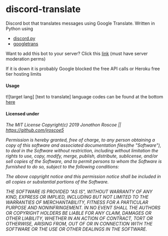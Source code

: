 # discord-translate
Discord bot that translates messages using Google Translate.
Written in Python using 
  - [discord.py](https://github.com/Rapptz/discord.py)
  - [googletrans](https://github.com/ssut/py-googletrans)

Want to add this bot to your server? Click this [link](https://discordapp.com/api/oauth2/authorize?client_id=585889985039695873&scope=bot&permissions=3168320) (must have server moderation perms)

If it is down it is probably Google blocked the free API calls or Heroku free tier hosting limits

#### Usage
t![target lang] [text to translate]
language codes can be found at the bottom [here](https://py-googletrans.readthedocs.io/en/latest/)


#### Licensed under
*The MIT License
Copyright(c) 2019 Jonathon Roscoe || https://github.com/jroscoe5*

*Permission is hereby granted, free of charge, to any person obtaining a copy
of this software and associated documentation files(the "Software"), to deal
in the Software without restriction, including without limitation the rights
to use, copy, modify, merge, publish, distribute, sublicense, and/or sell
copies of the Software, and to permit persons to whom the Software is
furnished to do so, subject to the following conditions:*

*The above copyright notice and this permission notice shall be included in
all copies or substantial portions of the Software.*

*THE SOFTWARE IS PROVIDED "AS IS", WITHOUT WARRANTY OF ANY KIND, EXPRESS OR
IMPLIED, INCLUDING BUT NOT LIMITED TO THE WARRANTIES OF MERCHANTABILITY,
FITNESS FOR A PARTICULAR PURPOSE AND NONINFRINGEMENT. IN NO EVENT SHALL THE
AUTHORS OR COPYRIGHT HOLDERS BE LIABLE FOR ANY CLAIM, DAMAGES OR OTHER
LIABILITY, WHETHER IN AN ACTION OF CONTRACT, TORT OR OTHERWISE, ARISING FROM,
OUT OF OR IN CONNECTION WITH THE SOFTWARE OR THE USE OR OTHER DEALINGS IN
THE SOFTWARE.*

